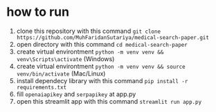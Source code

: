 # how to run 
1. clone this repository with this command `git clone https://github.com/MuhFaridanSutariya/medical-search-paper.git`
2. open directory with this command `cd medical-search-paper`
3. create virtual environtment `python -m venv venv && venv\Scripts\activate` (Windows)
3. create virtual environtment `python -m venv venv && source venv/bin/activate` (Mac/Linux)
4. install dependecy library with this command `pip install -r requirements.txt`
5. fill `openaiapikey` and `serpapikey` at app.py
6. open this streamlit app with this command `streamlit run app.py`
